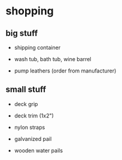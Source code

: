 # shopping

## big stuff

- shipping container

- wash tub, bath tub, wine barrel
- pump leathers (order from manufacturer)


## small stuff

- deck grip
- deck trim (1x2")
- nylon straps

- galvanized pail
- wooden water pails